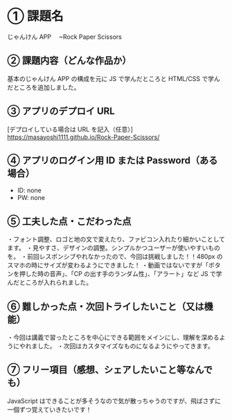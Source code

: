 # ① 課題名

じゃんけん APP 　~Rock Paper Scissors

## ② 課題内容（どんな作品か）

基本のじゃんけん APP の構成を元に JS で学んだところと HTML/CSS で学んだところを追加しました。

## ③ アプリのデプロイ URL

[デプロイしている場合は URL を記入（任意）]
https://masayoshi1111.github.io/Rock-Paper-Scissors/

## ④ アプリのログイン用 ID または Password（ある場合）

- ID: none
- PW: none

## ⑤ 工夫した点・こだわった点

・フォント調整、ロゴと地の文で変えたり、ファビコン入れたり細かいことしてます。
・見やすさ、デザインの調整。シンプルかつユーザーが使いやすいものを。
・前回レスポンシブやれなかったので、今回は挑戦しました！！480px のスマホの時にサイズが変わるようにできました！
・動画ではないですが「ボタンを押した時の音声」、「CP の出す手のランダム性」、「アラート」など JS で学んだところが入れられました。

## ⑥ 難しかった点・次回トライしたいこと（又は機能）

・今回は講義で習ったところを中心にできる範囲をメインにし、理解を深めるようにやれました。
・次回はカスタマイズなものになるようにやってきます。

## ⑦ フリー項目（感想、シェアしたいこと等なんでも）

JavaScript はできることが多そうなので気が散っちゃうのですが、飛ばさずに一個ずつ覚えていきたいです！
